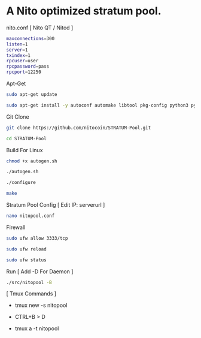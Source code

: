 # A Nito optimized stratum pool.


nito.conf [ Nito QT / Nitod ]
```bash
maxconnections=300
listen=1
server=1
txindex=1
rpcuser=user
rpcpassword=pass
rpcport=12250
```


Apt-Get
```bash
sudo apt-get update

sudo apt-get install -y autoconf automake libtool pkg-config python3 python3-pip build-essential libssl-dev git yasm libzmq3-dev libpq-dev libgsl-dev pkgconf git tmux nano
```
Git Clone
```bash
git clone https://github.com/nitocoin/STRATUM-Pool.git

cd STRATUM-Pool
```
Build For Linux
```bash
chmod +x autogen.sh

./autogen.sh

./configure

make
```
Stratum Pool Config [ Edit IP: serverurl ]
```bash
nano nitopool.conf
```

Firewall
```bash
sudo ufw allow 3333/tcp

sudo ufw reload

sudo ufw status
```

Run [ Add -D For Daemon ]
```bash
./src/nitopool -B
```

[ Tmux Commands ]
* tmux new -s nitopool

* CTRL+B > D

* tmux a -t nitopool

